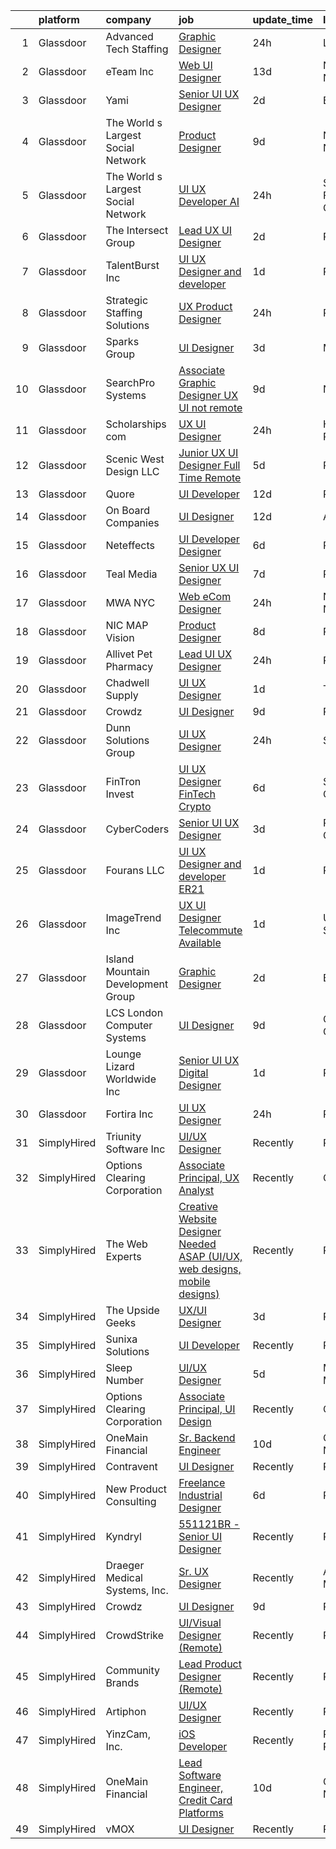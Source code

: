

|    | platform    | company                            | job                                                                                                                                                                                                                                                                                                                                                                                                                                                                                                                                                                                                                                                                                                                                                                                                                                                                                                                                                                                                                                                                                                                                                                                                                                                                                                                                                                                  | update_time   | location          |
|---:|:------------|:-----------------------------------|:-------------------------------------------------------------------------------------------------------------------------------------------------------------------------------------------------------------------------------------------------------------------------------------------------------------------------------------------------------------------------------------------------------------------------------------------------------------------------------------------------------------------------------------------------------------------------------------------------------------------------------------------------------------------------------------------------------------------------------------------------------------------------------------------------------------------------------------------------------------------------------------------------------------------------------------------------------------------------------------------------------------------------------------------------------------------------------------------------------------------------------------------------------------------------------------------------------------------------------------------------------------------------------------------------------------------------------------------------------------------------------------|:--------------|:------------------|
|  1 | Glassdoor   | Advanced Tech Staffing             | [Graphic Designer](https://www.glassdoor.com/partner/jobListing.htm?pos=113&ao=1110586&s=58&guid=0000018267a4d007bc663d3ab076878d&src=GD_JOB_AD&t=SR&vt=w&ea=1&cs=1_3a8ade18&cb=1659596231033&jobListingId=1008050308918&cpc=83630893E902B957&jrtk=3-0-1g9jq9k1jg2qd801-1g9jq9k22ihmr800-9bd8678ce58d0b79--6NYlbfkN0A9CgweQScmmzXFz_AWEu-16fuTZ4lws6om7T2AJ3_8yGS3fxso7EQq06-EfO0Qsp1UD585yRNT7HalpenCiWuobqyxAv8ibAsgxDQB5BLuET1gB1cH_3n9dW7WWear2lByqxMiLr2eFgViRpesx6d0boWqNslmY-hGlMiMuIQnNaZD3rPRC0PCWlUiANpYGN3JNXX7ghwyCjY5zlFeB2cuf3jUSD9V4V3SkhDiJAHzaFYhqpMJqfiiKtcEIMuoqObClQybLSxOgvjV32wvV92WuBZw7bo-NPi9yplU9ZgYOztoRjL4YXHsgk4Z0k2mfD7nQRtNA3p0NeL86dE41yCdYmv9F8r449KaHbTf74qoeO7D6EUHgmJtPfgTmKZGJJHvElLKVmmrK_xudPzu8cJIZRc2EkuUebgj3Z_CR1XaYNOQzQ43InaalQ_yUKxU-NkfVMljx-QxAC55mRlXYKhyxL-E7fNOTSYou-KENsWtL0CcRoiGSJKSSEuPJ6TKbMnkheJ-X6fghV75uQyjFPN0)                                                                                                                                                                                                                                                                                                                                                                                                                                                                                                          | 24h           | Lisle, IL         |
|  2 | Glassdoor   | eTeam Inc                          | [Web UI Designer](https://www.glassdoor.com/partner/jobListing.htm?pos=117&ao=1110586&s=58&guid=0000018267a4d007bc663d3ab076878d&src=GD_JOB_AD&t=SR&vt=w&ea=1&cs=1_183fa696&cb=1659596231034&jobListingId=1008020023208&cpc=2CAED5C921A5F994&jrtk=3-0-1g9jq9k1jg2qd801-1g9jq9k22ihmr800-d507da8ce2d14b0f--6NYlbfkN0BrebvuryEatuNHUHZCAQUz0OnV0ltSPb-mADEOcHGVouHTChdV6l5pkFLEBsF1y4asfHrAXmwci0DSYwV7LC6i9HZjVrZrio0NR6_DNFW3m2zvz11CyJqzYtyZkGQGy3uLomb4EHs6_CLyiFD8urJ21zEmsyjRF5Ya1Kl_9YGyG1zuQ0mkwzLcar2GWunSFywhwlfHZ7oMb58-1EvVCl23LxeLx-l0RABR3lsvnzAprinlw8iTk7RzNo3hlKomGeCQUY8u01PBVuki9EQCjPj04WNS-aaYCOm9apUYxK2RDSZ8Wzfiqn7VkDn1IeEQ6Htotq-K6sloqJLQS9EyHigB_6SdS_INQPJ7Hc8DqeeIzlhqKMLGCraLFEShnjLIJN_Zet2UJB8yIVbUimMBS-hNY9KIPRqEjbLf--2gIJagOQTrc0tHBWP4rzhS-XW7yDj72CXfa8X2jq4xfoy0b2KIHNTnNyvvlcNMKs6bD1MPHDfL7vYBIvCtHbugN_iGorU%3D)                                                                                                                                                                                                                                                                                                                                                                                                                                                                                                                             | 13d           | New York, NY      |
|  3 | Glassdoor   | Yami                               | [Senior UI UX Designer](https://www.glassdoor.com/partner/jobListing.htm?pos=105&ao=1110586&s=58&guid=0000018267a4d007bc663d3ab076878d&src=GD_JOB_AD&t=SR&vt=w&ea=1&cs=1_7f5f4916&cb=1659596231031&jobListingId=1008045182428&cpc=BC94DADD91C18169&jrtk=3-0-1g9jq9k1jg2qd801-1g9jq9k22ihmr800-c18558706cf5f0a8--6NYlbfkN0DsBOlmEAMqZtav1V1WKZO3RUElpafjggtWvxyDQ3xFSizXPSZQh0Wd-AqOWYRXIfB_xvAIPThy9iZI6UxY4C17BNtOHzLyCi7gfoi17eFyNWdD1JYNp8nEXhYmZJrGmwPkTwmVflYphZ8sqqkLqXWwTdlozxotirV25FD96cQJh1FCCMsgTWsNb8gJrJ9zDXxfZ7WfJdC2ESLfeQyb4wHyxg654Gl1Jfg5j0eMV5pncAM2jklY57QcpYS0XYUqP1uDeG5hKKSwg7fKh97UdBv67j8-JFEbpdw1bUp3fklPbeVYFox34fY3X0FUpKJffFiAhgUNCL_GMuodrPn0QJFUzyhKiTASBoaTS8guERPwFP2YczNVx70y42TvgYgAiDaP48S93yuRCltIN5zOxZZXPTLzkHZrv0zrkFY0aTqOYKdFfSRRpCi96oZuK5R5VStdkDE-Z45NwjMbah3fgSUdHQMHRIRIIDa3IstLgkUkXNAeVMj8BojTbXMg3vz2P7b3gYRfbowumA%3D%3D)                                                                                                                                                                                                                                                                                                                                                                                                                                                                                                         | 2d            | Brea, CA          |
|  4 | Glassdoor   | The World s Largest Social Network | [Product Designer](https://www.glassdoor.com/partner/jobListing.htm?pos=124&ao=1110586&s=58&guid=0000018267a4d007bc663d3ab076878d&src=GD_JOB_AD&t=SR&vt=w&ea=1&cs=1_79f6daff&cb=1659596231034&jobListingId=1008029344286&cpc=149B3D5996025BBA&jrtk=3-0-1g9jq9k1jg2qd801-1g9jq9k22ihmr800-9038949e2b442817--6NYlbfkN0DSgjPPcnEdvoK3uuxfISLALE6pB1FR7YSHOr_tSg5_QGIhoz_2VqUepdcKLBLI_zT0NNf9qMDHy8U3JDrQpA59ZuLrOf4dCOabAlPdJThbn0idJRgoi3nAMvGzuK-IiTumMQNc6q0RpHt-2PUkvL5rFLaB3SvVYMJY5UWoLVAIzs_H03jbNn14fmupFZ2srYS4UyZtDLR4yLAerB04DrgQjjwURUt2Syw0tPB-lWN7jbTyDA_G_FTLK0CgaOd94dWdUy1A9S2xeWWT_WrQuTAYl7w8j5t-2Qgpy6tP4YeUZS6ovXAKY60rN-FnGUpNmfz6txK22LuhhX6bvSpZUn11OnN24GeuAet-hP3EEqOrLHOviGyEHACw5mSreFeF01cViuGgpBJK0FpF909A4p-Z-WpmynE_HXSlVG2kdTkcc5NCRonmBp1sgzK8P2Xvj1RtHlu4tx5oOJhiSk6L6hTryEvvVwLcRugaqMWHhyIVa4-Hl7sDZBalGIA4QRguUUdXCvHi_u_Swkmm5mcOtMBH2uWnOykLmW9X7t6aiAoyHVGbaHSZKa0K2IHFdkcPGj5RHvpWWFtDCO1wNo8rIyTm)                                                                                                                                                                                                                                                                                                                                                                                                                                          | 9d            | New York, NY      |
|  5 | Glassdoor   | The World s Largest Social Network | [UI UX Developer  AI ](https://www.glassdoor.com/partner/jobListing.htm?pos=116&ao=1110586&s=58&guid=0000018267a4d007bc663d3ab076878d&src=GD_JOB_AD&t=SR&vt=w&ea=1&cs=1_38344088&cb=1659596231034&jobListingId=1008051839425&cpc=8D52E76475A7E842&jrtk=3-0-1g9jq9k1jg2qd801-1g9jq9k22ihmr800-d9365ae750555d3e--6NYlbfkN0DSgjPPcnEdvoK3uuxfISLALE6pB1FR7YSHOr_tSg5_QGIhoz_2VqUepdcKLBLI_zTmWHDhUTUAoNU7SQJ61YSP2XWsL8yTcs_iCojs6THTbDr4b7XoUevyqv1pF-BrqkP_aT09Fm9zRhZmd9TJIKMVRWL-z_WZbCkW6npKJR-HEdCYCBjXGVLvsSTdzpoShvSwLQ4ZPrjOCTK3FAUk0AjLnQqHxDSLjeGFvFcDDEV1QWH0zoNpMqWoN51j6OrQeEtkRHgwJHVGPysgqxfukpY850VBt-42KUW_fJ-2gb1bO-pKaRC7c4STFaE1Y4M6-E43ryIkv7c7m_ekk21U6RxBCM6wSZErfZ_gD34fLaLA_ELaHcPTawPs3Wt1h6c85pOlp1i2l_ME9pkVKYbeLmWdeRY7xI4YQ3-PvoGhRivtDEG-5u7pcWM6Oxf891R8wce2i-Lq11tfXM3Y0vvvT4F2AXw4sQAtb5TrCfJBRAXCPPuUv9iDCjHxxO7EI1bCSC8TGxufGyFrZjfjpN6Di-wt37JNDYJJ0BUZf6E8pBvLX-OF-eXNdX-4V4rnCayBq9SwwR7SjfdbuYXXV7h0F72Dg5ptiSdYiro%3D)                                                                                                                                                                                                                                                                                                                                                                                                                        | 24h           | San Francisco, CA |
|  6 | Glassdoor   | The Intersect Group                | [Lead UX UI Designer](https://www.glassdoor.com/partner/jobListing.htm?pos=123&ao=1110586&s=58&guid=0000018267a4d007bc663d3ab076878d&src=GD_JOB_AD&t=SR&vt=w&ea=1&cs=1_59e381ba&cb=1659596231034&jobListingId=1008044924268&cpc=39A4E8CE329AB187&jrtk=3-0-1g9jq9k1jg2qd801-1g9jq9k22ihmr800-ea340f4565be0606--6NYlbfkN0D3PcU9heefYh9TtgByvMoljOix8d9QGO4-sOduKDD9bT1jZI9CfBWrR-yhgruQBi4euIe9gzmCt_CxaEx62gE-9EIWoSPQTzEgo8gHuSehU6RKAZHmdw47QCVkVIr91IO0izRgN-dyqFqfN2s5e_Dmw4dcNvkIXlwiqeWSduoevsSooHg0r8g4dXUOYRJHXI4ZaXWHOW8KNjaVQCyd6BZ8KOGA4hBUBipLONr6hR3adgZ3EWjXCcDUFi893jZ5nZRnI-DI8G6B_5NOKQlHjwTEqspD6C-udUwVrNPEOJTbXoixyiOGCf625TbK3w9GNY9azlMFGArZ7kyLbs1vWZOro6_akvGjzFIM0iHJjJuWiN4sbZ781gcLi5Pk7IKbIHe3zFN0NssDVpCojmJJOfzrOZBKYV_po_zFTfsc9mwKASheEAiDXP3BFVxYFxNGJW1whBnAbU9MzpqODiG87mNZVw6qoJEdi49nAf-io6tUCOPFFJIGA4-De0lEkHLH7yqr9D6LpzIB3w%3D%3D)                                                                                                                                                                                                                                                                                                                                                                                                                                                                                                           | 2d            | Remote            |
|  7 | Glassdoor   | TalentBurst  Inc                   | [UI UX Designer and developer](https://www.glassdoor.com/partner/jobListing.htm?pos=121&ao=1110586&s=58&guid=0000018267a4d007bc663d3ab076878d&src=GD_JOB_AD&t=SR&vt=w&ea=1&cs=1_2091e39a&cb=1659596231034&jobListingId=1008047688845&cpc=334ABAF5D42DC775&jrtk=3-0-1g9jq9k1jg2qd801-1g9jq9k22ihmr800-c19131d2b6aa5c77--6NYlbfkN0AytblDjMhCTRr2PwXSTF3LlCyagmIhB_qBKYhkTsU9J4j-aDqg0RcWxkUazY88fGFLf9iiaPH9fpaA4Dth9LjNAJ4hqqnvczwp4ANutwHwIZB_z_QdjZmO9wX3F_9kz5iIOQx6GfTxPriYjkVLuXwl9PNClcCTNLZXYiWR-TfQAFy--gQyN9Z5NVkLKYxd6Tx6a-M594_w14ciwJeQwDh467quXuwY30KsSvXwQL1oW-A5G2i_h2v-RktO4jAg_7CGQl6EdNjcl8OMEDaOIY1eZ_MXgUdBk0VUbDb5Q8c-6Ru-k3XT-uhtt_pNnSO499SHEcz3_JNj5owARQbsr_QAyGMnvGK0fqv5BnLxdZS6bjr8_6g63twSmOldQggow6ZiUK5sGOHjdsCesSbZ9CO6MkICfVwAXiSZDZL43bYrVCy_JJwCpz2Q4ngAANS0sqp8-tcgV2BFSqpJc67iwpTTFRU4n9vzZ9IduK1RNcWgnnIusTAUt7IlxCLOPTxQNw3U2G5PCzPcFw%3D%3D)                                                                                                                                                                                                                                                                                                                                                                                                                                                                                                  | 1d            | Phoenix, AZ       |
|  8 | Glassdoor   | Strategic Staffing Solutions       | [UX Product Designer](https://www.glassdoor.com/partner/jobListing.htm?pos=125&ao=1110586&s=58&guid=0000018267a4d007bc663d3ab076878d&src=GD_JOB_AD&t=SR&vt=w&ea=1&cs=1_1f3b2c2d&cb=1659596231034&jobListingId=1008050113855&cpc=39A4E8CE329AB187&jrtk=3-0-1g9jq9k1jg2qd801-1g9jq9k22ihmr800-98841d19898350f3--6NYlbfkN0CB4h_TpqywgMPZecH4V9H9bCqyxawBCNsXMflKEtNjwO2fll5mMkHpz7n5uDiwffxroCJ3zDFyPjbN0ZgzVfzAMnmutJI_FMToLbH5l15KIrxFL8ROnZ3z8rbPHPISNGrdzItaryv6hTfvTvaZJ7ewmAxc4E51W7YMcmomoWifZWozI-0g0GxvmR74hkvTmhMzftYe746V0rzIBVXehb9bGu4f1677gipzVLV4xBvFCpFBt6l-DBcEjsqQPbfdKHkG8l7kzuo8vH00TuP5uzcv4NmO690xRIZknEHYDLd185NsIHBqIO2QEhTlKlEdL5BexF0pchCIuLhHggwlz8bb4c3D6p_-wySuIRzbWBNmvenxk06f5tf0jdl5-ory9GnFA0EI3G70DJciqyVgVxTmwz9vbGGPmaE4Y_b8GvKbo-4T9URKmINMIvWG_atStyBitt_Kozvsy9qgLAMpD-36zkVfwJlcb-d1fOmcgEtCDxVGPGnhaEpM19WSz8ZuFuE1IkbvzWvJkQ%3D%3D)                                                                                                                                                                                                                                                                                                                                                                                                                                                                                                           | 24h           | Remote            |
|  9 | Glassdoor   | Sparks Group                       | [UI Designer](https://www.glassdoor.com/partner/jobListing.htm?pos=126&ao=1110586&s=58&guid=0000018267a4d007bc663d3ab076878d&src=GD_JOB_AD&t=SR&vt=w&cs=1_60d86cd7&cb=1659596231034&jobListingId=1008042325559&cpc=3BA4CE39D5B5DEF5&jrtk=3-0-1g9jq9k1jg2qd801-1g9jq9k22ihmr800-97986fb9a4da0366--6NYlbfkN0CVbIAoVGlVV0muHIzlWY31dYj5hrVkKa7qBWZ-hZn3g-zWnitpxah_RyLopvrEJPKluBTJGMR0w5bHGktEkseibWgEP9SqxzcXBgNKOhQvXvB54M3V9cDsUz2U-rvdYWBa8gJ6tXFAXQY78pmBOKmlyl7ZGLcGTkbvNPEOTHqavoWQTOw5YUDKy1G5_cKVZg-PP2r9uxKo081SPUNL4N-gOW1xYxughtqI8RbjEJIUmST_YD0QwTgj-JAfVfPaYQNvzJQDCtON9-WOsMkthXJJ1IqQRlbjnxbWvEgFo-qBPUVraqZNYd-5Ld9Hionhg9e5640tjDBLHfb96GuuKM3n1amF2Efplc-deKQSp3iwMozQRzap-hjQO5C5czxyWcAWRpmxVbSsdmSkDfD9cGOQFofIeo223qAmLvCK8u7D7hMhxCKy9OP3iuSYJqfxiMZQcy5gXj9KHZj4b8fCGWeZk0ikwGBe_phAlGsAn5ZOzb3kVOi4hkIa)                                                                                                                                                                                                                                                                                                                                                                                                                                                                                                                                                    | 3d            | McLean, VA        |
| 10 | Glassdoor   | SearchPro Systems                  | [Associate Graphic Designer UX   UI  not remote ](https://www.glassdoor.com/partner/jobListing.htm?pos=112&ao=1110586&s=58&guid=0000018267a4d007bc663d3ab076878d&src=GD_JOB_AD&t=SR&vt=w&ea=1&cs=1_f2d874c8&cb=1659596231032&jobListingId=1008028720009&cpc=0AE43CF55DD5119E&jrtk=3-0-1g9jq9k1jg2qd801-1g9jq9k22ihmr800-94a861cca04ca9d6--6NYlbfkN0BywnJtgUhyVrzYrR77rHNUdIT9u5yxXZbdgWBt5g5sCBSi88cBpHMe14fJxK9MYazYBjrgvfcBlD-oHDBtjJSvrxTKz4447gedthALRir3b8gluGe6vLqdyHcA7c_DKs0c7p7qtPj11iuNKqwMH5Q2N6GsagBD2wt4uaIWo2RCD5YKU8Cox8VFSrLJ7pmpD7dwFhButa0BfkAsFbM4JcRKY7XGcCrKbodZLt-Ojtlu92bBRwXKQCNxr3BFw5ulqP37yjPruQ4K1Ufxkk3wD-E_bcx990a0SVWfKOalgX5inYfUuakouDy3K7D0VWGnkqfTwq8mhv6KpxDTlyUsvmEXxpkeEh9nXVJjYHKCwoNWV3-EHbzgRVvDoj_b_cbaus8pw6wXBhaToho4qR1fxyB0Hv7x76X7BhVCkFWh57o0vGy2O-uv5eTYN4jldThc1JrHsW6rFovEaw8gTBNLXMcM69XkqK9IGwAdj7r8TxeXrk8K4UjS04sieg9oL_AN2cAJp9CoRzVNnNCkS_bUy-Wb-jeYidbsU34%3D)                                                                                                                                                                                                                                                                                                                                                                                                                                                             | 9d            | Nashua, NH        |
| 11 | Glassdoor   | Scholarships com                   | [UX UI Designer](https://www.glassdoor.com/partner/jobListing.htm?pos=101&ao=1110586&s=58&guid=0000018267a4d007bc663d3ab076878d&src=GD_JOB_AD&t=SR&vt=w&ea=1&cs=1_19eea9b0&cb=1659596231030&jobListingId=1008050079238&cpc=A0637F14311B9419&jrtk=3-0-1g9jq9k1jg2qd801-1g9jq9k22ihmr800-97a8acf3ea5c8738--6NYlbfkN0DWtRa9NJfjQIs4MWRRqD4F41esfMsK79cV24t80VXfzZFDOyjDImd-IclW-0YU-FFRddvaqkPtoCSFNAvOXXkQMksm5Muj6aGNoc3nAmfzlON6-bxQzkIoj9ssJ2UeiNKRHWt4mOANrnVEggc6Fd3aAw1eYDzyMFhbJ6fhSA2KdkFNxX7mpRoA-c4OrqGldVvVE7ecTwbb8hb2730TkliYjvnYJ9Vug24PMm8JY6UIc9tyepiJ3p98fVWIQFPyFWSb1SJECQlhHlsE-XynZ9MsOo0V5lFrGcse68Tv5tYBbh-tZHlwaF59zoO80TpV82G8WiZ-R2qdj9uLB1Vjgo6r4-E8mc5n3OTQ35Dv7iArJdWNf0dYsq0PSHkly8UpSw2mZhlMgyzylI2XatM1Y-nkIMvTm_3HdOqCu07h6qUtSrX99eb8z-0bKZ2EWm0EwBmd4JQtzqiKinDrb_L-kSaOY-TvwhXYHnu2hmRIuVS3egUKPEQnwi5q87x4CyDVaPM%3D)                                                                                                                                                                                                                                                                                                                                                                                                                                                                                                                              | 24h           | Highland Park, IL |
| 12 | Glassdoor   | Scenic West Design  LLC            | [Junior UX UI Designer  Full Time  Remote ](https://www.glassdoor.com/partner/jobListing.htm?pos=109&ao=1110586&s=58&guid=0000018267a4d007bc663d3ab076878d&src=GD_JOB_AD&t=SR&vt=w&ea=1&cs=1_a8e69d43&cb=1659596231032&jobListingId=1008038829494&cpc=9908D8D4413DBB8A&jrtk=3-0-1g9jq9k1jg2qd801-1g9jq9k22ihmr800-dc813bf411e91ac1--6NYlbfkN0Di20U8kyODQb6-AO2Vji-gz3AZLHnbpBo966FLagvruq3rFILu0QvDCpK9UhdhY_d3JowbU6n4M11Js_LYbmnqLHRnBQlkIY0B_Cmuwl9MtxMY5L1RwWegY5XzXch3d-pZliW03Y6g450BCFkjxvpcFSRt0cU3pNoMNOeHGzZK_laZvnMCqk-rDD-w6puXKxF901lLOkmsFDb1umEsA-2lfEa2XzpIJ1m_ZdTQqmpZa_mL6BEnbsCPSKxsFPyrW4NffmBForJnWTzNYHxWORKNAjVbMgVgvLfwEhFWLHqjp5aAQxg2YiKGgk7tSUtukrb84yN2jrMA3jwS5vVteAmPKl8z1-cvJ7s0qKPEtRryjjstS2CbhNUzyUYCUfe3fB_3fijNdGtt3Sw5Zb70dbqdKXe4-ssX-OzTzrNFEH--O14Q8KkwtWWAZiaMXV1S6H0Z_XzPopLs2FrbHOEvG0Wo)                                                                                                                                                                                                                                                                                                                                                                                                                                                                                                                                                 | 5d            | Remote            |
| 13 | Glassdoor   | Quore                              | [UI Developer](https://www.glassdoor.com/partner/jobListing.htm?pos=106&ao=1110586&s=58&guid=0000018267a4d007bc663d3ab076878d&src=GD_JOB_AD&t=SR&vt=w&ea=1&cs=1_f6e3842a&cb=1659596231031&jobListingId=1008022808957&cpc=DF7064BA3070673B&jrtk=3-0-1g9jq9k1jg2qd801-1g9jq9k22ihmr800-fc45eb0106eebc0a--6NYlbfkN0BTy4Vq3kUv-8E8fBOrhZt-7WJQYqv7u2ur6JnxlE7nq4-qXnbw0pV0Gb1ldhxE6b9LzutXMnOIZndRVmfeBZeovsyhRGPrPKRoC4ktBEbsGQCZple6oIjohE_w2nkBQFKtMdLlh5SNBCqN1_YxAqJDW0P_sEEX5M0aspDPjB6Jcz3QYRWTG7G-6UWDVv1ShdvRG8mNuqvHNhHGWNIdbhRU8uXqc4ONW_4n33uh5uayYdQPOmsdxCtrIuj-xsogSKX0F0zvKVynx7zjb3bxDoBmHRhAx725JxeqTc9WDy7F0mmmdO-XaNiGLaLMnJLgmzi8cRMZ9oWnOUrNiKYCnupnAgmD8LGtXSkXSLg_EaInJb595tTcfcdMnfMV8QShv2CUDE2geTLszRsqERtcfJ_U4eYVys2cpbYQvFrN6favTkPsMeOYFYVJ0f7toXQUobMdVi4wxWgAx7ofgbQa3b94Cy6FIZtbn8etV62VmTN090lg7PMAiSoO)                                                                                                                                                                                                                                                                                                                                                                                                                                                                                                                                              | 12d           | Remote            |
| 14 | Glassdoor   | On Board Companies                 | [UI Designer](https://www.glassdoor.com/partner/jobListing.htm?pos=115&ao=1110586&s=58&guid=0000018267a4d007bc663d3ab076878d&src=GD_JOB_AD&t=SR&vt=w&ea=1&cs=1_8f89a9d8&cb=1659596231034&jobListingId=1008023615622&cpc=4F748F1840550ABC&jrtk=3-0-1g9jq9k1jg2qd801-1g9jq9k22ihmr800-d1dcd01694e7ece7--6NYlbfkN0BwmVxVIPFI6jVVTU-wKul8v4wplmAs_8WNhyHQXkJf7POcEa1wpYwrJaaF-yxA_r2X6cPdsArtKi9BrAkURJcv1C4efDK0rOiEc-zlstZfNLodyKYWOGNDN4bA7ELLlVr7dZKjMijhadFr25t5F9fbu-TP0v1062xCkU2bDjV3X2GlTvGCVAWTWp8nW1jbEjpA46rrGlyYkIhLOsUyWZW-s0X2wPxhRjTBnYWfyvWykG_8ob3Y1efQHySEeBYD23aFLWNq7hhFVuHwA2wU_tlZRfwoaxI4b9MJ9XgbKSGgR07J3-V3Gd4W4uasgY4DKyR2niU59ooOtZFaBAbr7O_wqJ3LyvcKeXMiarP-MDETbTURhwXmRLIwWEDhat7iQw61jbAQV_hR_xCXeryEUcqZJydxDnf2FWnwn-pl9slcU70o5Ueedl8eCXBfCZ6CMnROrOuIx41iaLDcFs0MESAcdFQM9yg4h1ZQyTFZCIthJE8d5y6ACYZsArp2KqPsAEwshm3PjUgRPTYrfiMyYFyCCwvqlJ-Kv2HJN2K6yPmW4alMrapD90Ooo2fAUK-L6PjnPSs5le9-Hb2zDJzhzQ4ONPwIziuwCuMy0irSiCDMzgo0Ltgbi79mGzOFg3j8S1PWwdipWr30Qgwh4uTNo-AIIz7esMEVUoz5x4csuAyDRINMrtm2ZolVMPSBU8wvlHxLNs65HJOE7JCLqt3lja-MMEJ0PEoZpC329lhr9APv1oW9Yp-flYjTh9uT2CfAvrnVQ_V79UMQQDUdVijKRNM1umeWKe0LvlONaHKHC7lp3f2KbmfOZ5YX37LOsMg7_EIvGNvhdI3nNz9DXO_1jF1PqY8RdgfD2m-TiGLyKBUZIrS4JS3meKI121_MHdSFhwCapcTOBbcV_JPtVMfISEuMfZmmsJwCo7ZvTv1_Tc4_YzZHf9RFm0KCkSk0v-m61sEv1XLJzmvJEA0J8v1AjSNQPK4H72RLMugHYZ_cAm_7puaPhq5VH-V82m5K6sYD0bo%3D) | 12d           | Anoka, MN         |
| 15 | Glassdoor   | Neteffects                         | [UI Developer Designer](https://www.glassdoor.com/partner/jobListing.htm?pos=119&ao=1110586&s=58&guid=0000018267a4d007bc663d3ab076878d&src=GD_JOB_AD&t=SR&vt=w&ea=1&cs=1_1524c70d&cb=1659596231034&jobListingId=1008035815652&cpc=451933188B21919D&jrtk=3-0-1g9jq9k1jg2qd801-1g9jq9k22ihmr800-20f55369306aed9b--6NYlbfkN0DkPptDrJXidHbiX_cAZqY1TBO6BcohTQUDFYyXRozAXCnWqtX7QyrzcYv9EndguHV_IYNUs5ck1ZNkV2z6i7iiuV4OTGKyI1osLRjBbT2zRg4N75k-chFUjmQzO5tawvSTDDEFL-1qL0mLp-23FXEbeegyyD85pNTeJpus-BFdAfUuFZdR2HcO4ROzt9wEwVjQbO5jT8Vwvd5G5eYzMomCqq7vMengY6_JKkJa8uZm9vlbC5LDzKp5-3a8dAS14RcRz4h8Iv1cHofDZ9ZKnZ_F2nb6bEHE6ad7ICi-f7Mtr2_sY2FlSNLFG9KjvQIEFmPwtg38cUwPa8NnW4NmooxFdT0L7sqGrx4F3BgBu4O4y4PYhdNGNp2pK1fz1Ouk7_qqVzcyjy1vsgCOwTsRewZCaGKXctZu7vzClUqxVuN02XSgYzWMeHhVzG4hme5km7ppC26baqo3I9v-eu7uuJAUsYWdeqmUc96cptvCo1nigRAZDpWcWvM2qXmbWe-OfPwxXxWhLidQBA%3D%3D)                                                                                                                                                                                                                                                                                                                                                                                                                                                                                                         | 6d            | Remote            |
| 16 | Glassdoor   | Teal Media                         | [Senior UX UI Designer](https://www.glassdoor.com/partner/jobListing.htm?pos=108&ao=1110586&s=58&guid=0000018267a4d007bc663d3ab076878d&src=GD_JOB_AD&t=SR&vt=w&ea=1&cs=1_d3648fcb&cb=1659596231031&jobListingId=1008034205239&cpc=F583A5AE0DDDFE3A&jrtk=3-0-1g9jq9k1jg2qd801-1g9jq9k22ihmr800-cc4dcccb2709841a--6NYlbfkN0CtoeRtagomAT2JEB0rPmXxWxZuy07FcrbwMayxAi8fiK9G27nXMfnxyjcHhzI-RVvPWWFnszULFj-1xjhhBRaRWZk3pxy9NNprN6Q1ZBShmS4onhZFgXyFWmr5x5vZ5u43-9CCeRy8zEel8bmbuJGlxYxsNYSMA9RkWHsUVXVAYYr9SB71EMnzNZSZ9V0SDU3VupjSC4xIOBw7_6YpS9Nm3ABZfTwKZPlixZPi_JHWCGxoHGLTbU6WCZMZHEUHq0L5OgpYmwMV_a1OFipNizsXuaeXnfm9A7xgRvUyL9z-6Mu9TVwzHqn84V_U1QWp3Fp-o9WQ64_R5GuUFrNkBcrTQfLv6KT0G4Qa3pbw7vMms4pAUcOml2r8cdWS16p7doVDpxcH4jsS3ERDb4xG1nMENPs1-7FH3bny6wvI29vOktbjQj4F6igPc_Vez2ptZ-ijT4yB_78NFf5xgCipPOOo3_hdnJgOzmuVo-FPs-Jiv9YJb91kSAPkRcJDRXkEEk6VMUyG17VObY357x1aokyK)                                                                                                                                                                                                                                                                                                                                                                                                                                                                                                     | 7d            | Remote            |
| 17 | Glassdoor   | MWA NYC                            | [Web eCom Designer](https://www.glassdoor.com/partner/jobListing.htm?pos=122&ao=1110586&s=58&guid=0000018267a4d007bc663d3ab076878d&src=GD_JOB_AD&t=SR&vt=w&ea=1&cs=1_bcfb09b1&cb=1659596231034&jobListingId=1008050965432&cpc=BAB9AA3F436D8911&jrtk=3-0-1g9jq9k1jg2qd801-1g9jq9k22ihmr800-a5d3d31ad289c916--6NYlbfkN0DZZww-p_mr8GWlqIRBY21Wjl_Fk3kglyx5_HcxykVqwSsECBUlGZCPUD5GS1d_Bdgu-8oeqDOWH8NjxxueJuiy_0AXQ1-PcQOAZ5DIEwyWBKBsUeZOQJZyk7KyVhFHU9eQlvxXGO7mLDhfrr_Oxvg63cze5VN-NmT2hcFzTjOPdrGUXgeCP-ue0OWcckCoJqKyGTC6d3EVal-2-GwHb6vCQS4K72xJ8tfgb_lXL3sYrIxSSKVO2kOxWOdOetvGkPyDKi4GI53vE5UoEvLq1QlB2_3EL4E5Jmj2Vs9I1mxHWHsyeNkEqD-S5Y4K-pg5aJ0Bak7LkVdc6goZgEUNTdSaNg8-h44GXMUnWEdjQuSXQXrXVg8EMW8HNXoepmPgMCoigcQNM9gYfiEDLuVSrzQxDWOtme7zC-pgK95hGE7ZYqwgHHHk0dRSEe2vp5X4C9dgyjHtajfdP5b6FRd7vbtvqVq9K33q50s3GzpEFRyf9fhgQHgil_ErLFceIwp8rgw%3D)                                                                                                                                                                                                                                                                                                                                                                                                                                                                                                                           | 24h           | New York, NY      |
| 18 | Glassdoor   | NIC MAP Vision                     | [Product Designer](https://www.glassdoor.com/partner/jobListing.htm?pos=107&ao=1110586&s=58&guid=0000018267a4d007bc663d3ab076878d&src=GD_JOB_AD&t=SR&vt=w&cs=1_c11527ea&cb=1659596231031&jobListingId=1008030867814&cpc=F583A5AE0DDDFE3A&jrtk=3-0-1g9jq9k1jg2qd801-1g9jq9k22ihmr800-60d9eec4c2205df8--6NYlbfkN0AtsoojotSgbIPhmq4zAQgMxAsohilgvjj0WpDAr-D6-AN6xsHP4aec7gX_7i4O97P3euTb_mLS8EUjoViJCSDtRmeG4FYVXE0XYZobGSwhO6ncyfoaangJZqhXvNaJS6aC5NqmmPwJE0D8kR8HMLaUlxRM5YxzX2UJqgW3lwv5sCS5HadJjfdx63sk4VwrECRTzmOGfCZMEu2HLzS2sxg5uRDJd7jUFZtehgpfUZww1Xrynjd6udlEN5COK4XrLYI361x7H1ZdQ9MU24w41tjp_zS817OOCbMLjwicP_Z-ZweRGFUN04Pb-Vlrv4x2dRURkXDb1uxkawS4WEucOKJPnM5O4i41--2h1UxDzIzgxBqnpFWdR-h7--OeLqxGo5GEpUqwJQpFwnTiZWZqfj7RUoPz7hc2_oubI_GKfgp6yxO77T7cBh8t2ir6FWQZJATjBWVsJ0ork2FFcaOD2gyVMw2e5Algs8XMp-5QHb_Sm4pciKB5CE7l3mH6JRIXZZWEr6dkZobnZIz1KGQLaVb88_W3KH93Iv0g9QQaBm73j276Zb9O1sSS)                                                                                                                                                                                                                                                                                                                                                                                                                                                                               | 8d            | Remote            |
| 19 | Glassdoor   | Allivet Pet Pharmacy               | [Lead UI UX Designer](https://www.glassdoor.com/partner/jobListing.htm?pos=110&ao=1110586&s=58&guid=0000018267a4d007bc663d3ab076878d&src=GD_JOB_AD&t=SR&vt=w&ea=1&cs=1_9c9b73f1&cb=1659596231032&jobListingId=1008050437239&cpc=AF8BC9077DDDE68D&jrtk=3-0-1g9jq9k1jg2qd801-1g9jq9k22ihmr800-7761d3b620f3de52--6NYlbfkN0CzcDFs8cjNZITHzPaspPYUdxCTppyanGLeq-qEeiOFH9BBGa5mLD_Q1rbMGLN8A3lGCOzQlyRDjtXyLlUpmfIq_IXkTdrApkeOv6z0dZ9LtxWsxq_vEm5_lBPzwT-HvRp2SkKJ4tZOu93e3OPa5A9D-X6xMnjpN9YnfuZf25YcMfkqrHOOWRBk9n4SFXjbw8PwetUg34l0eneCrqsYw8dbc1KmgRTih27WvsvPPqpoOwCumq66MjJAq9mU7JvO-cUYycbFjIbJbct6BnECvYZNbmv5tC_9Hmb_3WuIvYP_qAsnAI5stpadPVo5jPyn9KxyMrKXPr_YAwvk-_xxwAfGD9HXUEM9eAjlfAHk-QxAhVLqLd0jDUhfGtLBnd2zXHfzT_hhrgkfNotU4ajvYowChT74r5tFuhOzcWw_WaNGKb-mBDARliYp13L2oOKV3wo_YaZrKlRVkZy7It2mI4pyZ8iffod1IJNlHeIHKcqAjn58HqgAgaqwfkGNcKles3maNfR25wawfg%3D%3D)                                                                                                                                                                                                                                                                                                                                                                                                                                                                                                           | 24h           | Remote            |
| 20 | Glassdoor   | Chadwell Supply                    | [UI UX Designer](https://www.glassdoor.com/partner/jobListing.htm?pos=102&ao=1110586&s=58&guid=0000018267a4d007bc663d3ab076878d&src=GD_JOB_AD&t=SR&vt=w&ea=1&cs=1_301f8973&cb=1659596231030&jobListingId=1008048353069&cpc=26740BCDE5E48596&jrtk=3-0-1g9jq9k1jg2qd801-1g9jq9k22ihmr800-0623b6dee67934f2--6NYlbfkN0A7hBXzsdRqctFxVR-nR18ETFWiF-Vc9YCzVbdqLfWy5onrdVgeVLDCsCLDSYYzjsfyoi6i_gRjvJ-Di9rVk__uvsOB3jbY-ENMNbUbvjEDYnaiyu5_ZFKsIf1PCA9Yk-DbYI0pRDtjcCsGcmv9IB4bPg2lg8EouI1vtrxBE0ls5qfSQfA0_pVeT0pRcO8uNM4VWFWvSHBoN931iUFUMxQTHPd5t_maVE4RiS3VOtK5D3M1WpKhFoPUiumVX6RX6p2yVoyWPz3ZQZvw5b1qa2k98ZwJfDi1u3iV-klffm-r5G-2XCFGoQ-JCg3Ro1SVkZkzcUkily9Kkja3J0ES10HOsX26QE8jT_fmKrCfIV1KrWGkKNBpGE4T6mZ0NGaCTXUsawZ3mSBKrRXGIjopZ6QzXT4unp9vlxY1NUUnhYTgzVsuz3Gn5hIZMnJuSzwsN150Djk6YEC07xjWz84q8DAj6nJ1GXxqg07nKqRIsewnKNA_Jv23yyqtX7u4AmgGRhp4un6I893kvr3RPGniPfII_ZI5ebc95Mw%3D)                                                                                                                                                                                                                                                                                                                                                                                                                                                                                              | 1d            | Tampa, FL         |
| 21 | Glassdoor   | Crowdz                             | [UI Designer](https://www.glassdoor.com/partner/jobListing.htm?pos=129&ao=1136043&s=58&guid=0000018267a4d007bc663d3ab076878d&src=GD_JOB_AD&t=SR&vt=w&ea=1&cs=1_c734ba3b&cb=1659596231034&jobListingId=1008028935467&jrtk=3-0-1g9jq9k1jg2qd801-1g9jq9k22ihmr800-b79524aa36aa837c-)                                                                                                                                                                                                                                                                                                                                                                                                                                                                                                                                                                                                                                                                                                                                                                                                                                                                                                                                                                                                                                                                                                    | 9d            | Remote            |
| 22 | Glassdoor   | Dunn Solutions Group               | [UI UX Designer](https://www.glassdoor.com/partner/jobListing.htm?pos=130&ao=1136043&s=58&guid=0000018267a4d007bc663d3ab076878d&src=GD_JOB_AD&t=SR&vt=w&ea=1&cs=1_0ef4b3ce&cb=1659596231034&jobListingId=1008050035238&jrtk=3-0-1g9jq9k1jg2qd801-1g9jq9k22ihmr800-e8b43de7c8b4a565-)                                                                                                                                                                                                                                                                                                                                                                                                                                                                                                                                                                                                                                                                                                                                                                                                                                                                                                                                                                                                                                                                                                 | 24h           | Skokie, IL        |
| 23 | Glassdoor   | FinTron Invest                     | [UI UX Designer  FinTech   Crypto ](https://www.glassdoor.com/partner/jobListing.htm?pos=111&ao=1110586&s=58&guid=0000018267a4d007bc663d3ab076878d&src=GD_JOB_AD&t=SR&vt=w&ea=1&cs=1_b32f10ed&cb=1659596231032&jobListingId=1008035397123&cpc=BA15C3E50D27FFE8&jrtk=3-0-1g9jq9k1jg2qd801-1g9jq9k22ihmr800-6802b5d64e525bbc--6NYlbfkN0AhqkIh6wdXYxVM14U6ARyGXxwtN_cJbuE1cVSFmw39Be1n4tEVjKCkfeX9TIYgF7NUesEQoZFKEHbKJbX5PPhN0U0vrWJNIcN3WgCtLbEuca-08Ds0BVm21lJaJFa8tjb7lMFUIc5mT9z71C_5BAJw8ZeLbrN1J3O7SVMXKZoeuFL-Zo-nMtFad96BR6xjqImRV-F-6hkE3_W3uBuvEKGhP3RZIUyej5lADP1m1ia4yKVDiJ6GfURK85emCODWr485J30bH0AuHGXhrm4Dm2rbZZgOeaV57rLi4lrQ8K6P7Nrxdv1-ezXjEHrwoWvxc8nrcKImBzlUc6s7vNzjvc7VwOA-xIo_BUWcPQla-OhdAsVwwNwknjlohMODOv05vY-uq652mUH33PUyk91aCTcPb4SWQSlRqM1i4DeeAUyMgy8minbAPEDAB0PoPCmkCa1Zn1rcnGaoqJym21ygKMzO7UXdPQ3SIRQvPSssyIv-pthQTHHlCd0CEbz6mTHeK794crgA596vGQ%3D%3D)                                                                                                                                                                                                                                                                                                                                                                                                                                                                                             | 6d            | Stamford, CT      |
| 24 | Glassdoor   | CyberCoders                        | [Senior UI UX Designer](https://www.glassdoor.com/partner/jobListing.htm?pos=128&ao=1110586&s=58&guid=0000018267a4d007bc663d3ab076878d&src=GD_JOB_AD&t=SR&vt=w&ea=1&cs=1_92a22f57&cb=1659596231034&jobListingId=1008041387553&cpc=F41FEAB56D215062&jrtk=3-0-1g9jq9k1jg2qd801-1g9jq9k22ihmr800-6270f006c45de708--6NYlbfkN0CpFJQzrgRR8WqXWK1qKKEqALWJw739KlKqr2H-MSI4eoBlI4EFrmor2FYZMP3muM3qdaGWoo3R4XpJjOcEzcZG5noYNH84hhK4NXgoqqdX1t2Hh47kUYW7TpMWp5-cWDB4pswEGvsgmwn5znv5WL_cdHjdHljBZeha9iO1bttgmgAa9nrUY-WFAWQ0sKogueuReR-ZvxbSu4mNUpxWbMCcs77CuGSvKhRR4Ez2GCBlJf2mNMZ6Xy1nhuHoXMsRWf-A2CmJg2bLF4OQtDyXFfMeenZuKH82hjyM3J55Gk6O7-ac97YIzhBr5XIqlpvZ7gJNMLni43xVzPb8y3un1uUUWzIb_hXVzy2fgjsBW_UBvcgv5OQpWmASXoFM0uHRlzmC3Y59YsGDvNkz3TceRlT1cACIImjvqONCoV0yyQwxPA0llRsqKCkzy2ghkEoZbqjuCKKFIbPmaK-l-2geQxt4K16reho9eTsBbthtDKroL5TRns8SlHS38YvKB9Lp8frghCt5VSyFkAU7NqYjKqOw61e9lEZkazO_1ee7ascGp-t1SIaz97cwDLBbC1iskU2X4dZGySR-EZvGZh9mnag4WKWvEE5jNiDHh_OOr53wp7hRIF5Y2YUjObKrRhzcjP-vxvFE_slvrjRU7ye5MFgFfI03ndsyiAbfwoypz5KvMEjvo9zNiG-a-bIZTQC7OsIDDC1FDKs3P6IO0mqUt_-sir5bRZFeYWEzlRfR5l7P1RKRJa3oNuHRxsghSVx0o8sfGP5EbsbQKhZYSDoQorJYATecSpnieQybBsP0gABKjgPf_sagUF8cIVUdsavL0J5MtypCCPa1-KQAoarzhYCHmTnSmQRqnfepIn15RY_O5HHEId2uHE3ct8fLq8FCkSFJgfuuFtjsOuIj1tE-jz3KMXIzoi2-UYDzQRi351YmflLEMzAk69ckNKa2RkFiHI_MfCyKlvWIB1PHIQS3WfLe)                                     | 3d            | Richmond, CA      |
| 25 | Glassdoor   | Fourans LLC                        | [UI UX Designer and developer ER21 ](https://www.glassdoor.com/partner/jobListing.htm?pos=127&ao=1110586&s=58&guid=0000018267a4d007bc663d3ab076878d&src=GD_JOB_AD&t=SR&vt=w&ea=1&cs=1_248d5aff&cb=1659596231034&jobListingId=1008047209562&cpc=F4EED0218A761C36&jrtk=3-0-1g9jq9k1jg2qd801-1g9jq9k22ihmr800-7b9b4df9c9f345ad--6NYlbfkN0B550PD24BIy2Hy5mwly5kZV7wFYgZrdY3sACBQOaEATd36NwkIYHxf31zFA6Ear_Wl9y8G9na80vhP-HQJDqHGBZ2ibBjsWOMWaBpjmPDCjv1X3ecNUGzWETsVFXQ90c0o7FgC9kwRkFK4sel5xOd4mixNPsIRBTQTfYBmR7dkiVMMqZCHCDr4CQ3ASfm8nvbcdPtr2YFnQFNerlCficO5nlsOgpvGpC2Hf5PtsD_r8awC431LQJB8UIla4wnjEUBm-dJKSXLVntf_ZW2qczugMKItI43HxMXftbATQ9vedG0vjfca8Gb11MX3pyBzUDtquom1YyTMGXoBhTeoZ0nR7BfSAW3OP4KhK1DfsSwxtkkoi6uxcSI9AF0Q6eh3n1kJzf6JUzCRP1Lqs5xqzxApNj1GJ4U3KgO9-cRnQgQaz5gq4gwoRexgVUCVzLBLT9MGUwOJSGaL4CbQaWbmclN7AMgTJS6kMzqB4OXDlNQa5uQf2S7KOL81WEWS1vpsUaMRmdJlqDnraQ%3D%3D)                                                                                                                                                                                                                                                                                                                                                                                                                                                                                            | 1d            | Phoenix, AZ       |
| 26 | Glassdoor   | ImageTrend Inc                     | [UX UI Designer   Telecommute Available](https://www.glassdoor.com/partner/jobListing.htm?pos=103&ao=1110586&s=58&guid=0000018267a4d007bc663d3ab076878d&src=GD_JOB_AD&t=SR&vt=w&cs=1_16d98a8b&cb=1659596231030&jobListingId=1008048373553&cpc=A7B4A44948C4CC92&jrtk=3-0-1g9jq9k1jg2qd801-1g9jq9k22ihmr800-c94349a35513245f--6NYlbfkN0DrwfU7w0F46R08ZIN8pn1s9hSRnqvJPcbWVx8YEyFsPHLaXtJqEtjTqwlAQ-H4t7MSv0M2iLarh8ZzZaQF3KycC-EX0dQyCJQpgYefs-bvc5nxDSpHI-TK2_mK7jV5m1VUN6jNqdprj6VColdWbV8kpq8w1yeA4bg0v789A-jofc1h3u5z_UiZ0LM-puxrg21Fdo5TcpMbNYhphlsg4mlcjYt5ZajdD-4kVjX1fS6CDYJwfzuG51dQUQNrv-dUvU4clKZSWPWaqyy14vfb8RMdPZ98pHiy_FR0ZPNAmN4YUmTRsC9165IzcaXzuOCDRXMjJaBkWOKBkwKFejxHaL1bxIx1CST047UdaRfmW5e__N3sOQCz2T2HCI5dM5ngQQiA1R1Ywj1ZWQj3awgl8q3aJDmnqSHTMN2G8OTx6p6DN87WX1l7DuU_4r41ubiOZ-cpDBXskspKVv7S9MCiXRcbPX0N7rvsa9p0il9hpK6eeJkC6H3MGgDR3YZvU5DB7pCFMml_FGE22N1Qp-4a4jaU68vgA4QXH4xuh8rBAj7qkkhT-5Ns-3mPkeAxevFvqzg%3D)                                                                                                                                                                                                                                                                                                                                                                                                                                           | 1d            | United States     |
| 27 | Glassdoor   | Island Mountain Development Group  | [Graphic Designer](https://www.glassdoor.com/partner/jobListing.htm?pos=114&ao=1110586&s=58&guid=0000018267a4d007bc663d3ab076878d&src=GD_JOB_AD&t=SR&vt=w&ea=1&cs=1_f094e31f&cb=1659596231033&jobListingId=1008044521756&cpc=26740BCDE5E48596&jrtk=3-0-1g9jq9k1jg2qd801-1g9jq9k22ihmr800-2f5846a8b88465d8--6NYlbfkN0A4hgeKHdLyHgzaskNEvl2xXMVaueUT71iJOYpLYISQUNEgeXQU2XwMzNAZ8LN3760r3mQR4pmh9tWtgLu8249AYoStM87j_fYKWaFN8cYhI17ZaCqRrqysTqBlvXPZ1n4Y1c8s3g1h0Snj0GqlaR8KfNofuQQBFmQ7ivbtnfP_RImW2yAjkxijmwWM0gyQ0XMWn_5iKn_5uzMzLQ9HKYoQPaMFirVXzO0UcVaCflOnOvAjFNgmldXLx3FSM-TXFlb3DeGexaCp3HKcxksKxuzyyJq84lfghusRneq7VrIxYpe2HJiAY31yGGG6Q7wbHpFRs46c-5L10Pk5pRNij4lxy4r3qQtBhoWzWTgF-V38dGC4HCPJ6-8r8CdMYa18fgt6BVe8ag9wgb4H9tmNZU1JJVwLwr7pNM6hTCLLv4rSiUfWvTagCeRx5dfzL0iutq4B17Dhy7OcJM3tncHNc1Oz0V0Ai3QlpR0d-767S9XQe-m57FP1OYt2gLAv4dzQV75R5TOLyEE5nQ%3D%3D)                                                                                                                                                                                                                                                                                                                                                                                                                                                                                                              | 2d            | Billings, MT      |
| 28 | Glassdoor   | LCS   London Computer Systems      | [UI Designer](https://www.glassdoor.com/partner/jobListing.htm?pos=104&ao=1110586&s=58&guid=0000018267a4d007bc663d3ab076878d&src=GD_JOB_AD&t=SR&vt=w&ea=1&cs=1_a87ab64c&cb=1659596231030&jobListingId=1008028915426&cpc=EE7F0D06914A6BE7&jrtk=3-0-1g9jq9k1jg2qd801-1g9jq9k22ihmr800-0fe7a8c21811052f--6NYlbfkN0CckLY1Y7Nzm7RAXoTq-bvgsovIKUj47znE7HlWw5vlrDWT7l6GaPFsZiavTqzdiZemcaspsPmxmz__kxGHAZiBjlh7sqfU-m6n7qnakMPPHpae8LJX7EA5nGP3RYJwK5H_ETZeTymGep-0TGL0byBazFZ6ssYCsWJe1b_-BJsCOEzWBUDV9KKHaltpneTIxHeWFsYwol2PNhvIBjVZEcYHyeazOFjLGzCSYFug8xP-v0FNRxaNJiKH79R53LDFqK9sZQUF--N2MX3ziYl2K1pfja_xHjNX7r6pIIG5N9miI3m0M5VZ3yMJrZXmHUlMOFD3LdVvAWZ-yg0DSybPS5m0McWuO1CmfdRcqWek8rQAXelAJ2Gq2lJ0Dums74hyES7vFZ8U-zZf8ozXa-1O3AFb0kIgBJg0vCvvCa5vnI2uliNUMiIbNo-5kdsiDAOr4yxXdNHw8k7NRL8SjFDPnSHpUoD0D7Xy04KWtNGk01PfDRzddSJ23LwAuWUG2ShuxD0k02jHsyFzUpW87ilx8sCQMG6OcziLmaS_-wuZhOjilybjOk8BxnEAf5AWt4u5HrCdOHqsFkP-nKqQEpSvayHY9jcj4GVyfJ4_9UpL_XyT13Xnh4CNni7KJODZVzd3a9djZ3O4HPQ3NA2301Tm4vwpZCxKQ5o26c6nuZ2SAgD8BboTxkSVrn2Vugepui5FGg7JjyOHS198eQOg92XMB47QFt559OVbkiw1V5ECo3hMSbPClGoVgh8uFpNnmaA2OK4%3D)                                                                                                                                                                                                                                                                 | 9d            | Cincinnati, OH    |
| 29 | Glassdoor   | Lounge Lizard Worldwide Inc        | [Senior UI UX Digital Designer](https://www.glassdoor.com/partner/jobListing.htm?pos=118&ao=1110586&s=58&guid=0000018267a4d007bc663d3ab076878d&src=GD_JOB_AD&t=SR&vt=w&ea=1&cs=1_0cce63e8&cb=1659596231034&jobListingId=1008047319935&cpc=451933188B21919D&jrtk=3-0-1g9jq9k1jg2qd801-1g9jq9k22ihmr800-0ac09d3a200c5d5c--6NYlbfkN0DdTI4qnCS7dre5AoS4fGnus-GTK1Qpzlfrbj8Sn1jBywizRBxt6cKYkOzgTKtVnSzJD42h30znDI53SUVT1JLZR7rSf-5ceyKHKTJX7t9kYCL_LHumpEjXGdNPDUWduNuYE9ti_71Tl3C16ct2T2b2POaG-hbqJFBafIimiAkU5mzsHq8_ivn0gCJ62YFPaU9PFgkeajyAu93_z5HjU2se9AhGpMK3aQzdwIQ_mutGaKwmBRJCNVi8fN2WoccmRDD0scPLmK2Tw49jjH-O4rqqlPutTKXgH3DxQkTBOaiUS1IwCZZiOV_0DdWmtHIIcvH4uyDrCMZ0_27nsx9IZspZiR9j2nfNEVbBLQXD2K_5o8YlPsF0IbCP3aWWNFkSJ1_4RUNaOH2riC1g66P-YXWYuYEER7ne13skuOPE77xEgpqkNo6yWUB6gqu1pLRhaG10M21rZuVlOhuYmke9dPTzpUR2xbm65ZTakC0J8mmGphs3YyBWN7twNZAY_5JFU9PhAU0dUxPp4g%3D%3D)                                                                                                                                                                                                                                                                                                                                                                                                                                                                                                 | 1d            | Remote            |
| 30 | Glassdoor   | Fortira Inc                        | [UI UX Designer](https://www.glassdoor.com/partner/jobListing.htm?pos=120&ao=1110586&s=58&guid=0000018267a4d007bc663d3ab076878d&src=GD_JOB_AD&t=SR&vt=w&ea=1&cs=1_825b79ed&cb=1659596231034&jobListingId=1008050589294&cpc=334ABAF5D42DC775&jrtk=3-0-1g9jq9k1jg2qd801-1g9jq9k22ihmr800-de93c6e08e421596--6NYlbfkN0CJawNah7prVHbQcB97Gt_E-GEXdrynpKNuJXKWSYkVy9e8KvcvT0u09IlR2rM1neX9tb893uru-vuQCM73CyHSOyvm64cjTpKQL-lk5TXEmE42FGcCE6BXTp2tomv6pPoOtHsnngmhK85OJQ7-Bsn8zWWpiaO3yX4ZgCFCDWoAzIKnueLuz_V6AWOn3y0Kf20d3BydgSrvMwCYHD0b0buWuSUZU_a4CupRbn5eBmDLQ6grnhC1fmBioOWGYVMJYp94tZqrXItlKYvNRlFNwSLQ-QYj_2L_bFtEa6LDskcj_6C4BQX3epvdFhYZPTtTM2JMKZZ2NYwVsKFHYAU62VKjU_sbwPUGx0mafH4LbNue4S-Zp94Tr3ZS1M7Mm-N0yMzhDDNctRDxDTvXkTTsfRCiAf8MK6kDfAJRsxOl7cUH0pFLPD8ao84EBbobgK_rtstIrZmY86oGIpuu34ZwHzVkQSNk0SvLcq59wpp0eztN39mangAPojbiGgUZe2AY0B6g5EWYC9AgrA%3D%3D)                                                                                                                                                                                                                                                                                                                                                                                                                                                                                                                | 24h           | Remote            |
| 31 | SimplyHired | Triunity Software Inc              | [UI/UX Designer](https://www.simplyhired.com/job/FWD-WOF8KbcAbAcjywJlxy4RTVvw5WjzCbBrSwfKnZen6sTM60PUkA?q=ui+designer)                                                                                                                                                                                                                                                                                                                                                                                                                                                                                                                                                                                                                                                                                                                                                                                                                                                                                                                                                                                                                                                                                                                                                                                                                                                               | Recently      | Remote            |
| 32 | SimplyHired | Options Clearing Corporation       | [Associate Principal, UX Analyst](https://www.simplyhired.com/job/NJXAUfSOqzVhwx_M0iXaDIbYwM8ExZPwjgA8IYKXBrDi_WqxwVqsDw?q=ui+designer)                                                                                                                                                                                                                                                                                                                                                                                                                                                                                                                                                                                                                                                                                                                                                                                                                                                                                                                                                                                                                                                                                                                                                                                                                                              | Recently      | Chicago, IL       |
| 33 | SimplyHired | The Web Experts                    | [Creative Website Designer Needed ASAP (UI/UX, web designs, mobile designs)](https://www.simplyhired.com/job/l-egCQiYg6FAtzLn9s0wN-WzeWW5snE-ksAblGGZvNSlnpUcsuhHqA?q=ui+designer)                                                                                                                                                                                                                                                                                                                                                                                                                                                                                                                                                                                                                                                                                                                                                                                                                                                                                                                                                                                                                                                                                                                                                                                                   | Recently      | Remote            |
| 34 | SimplyHired | The Upside Geeks                   | [UX/UI Designer](https://www.simplyhired.com/job/pCFLZzgGm_v1DgbrqaIfztBcQACIVU8ozrrvqRixjIo634x1uZrQwA?q=ui+designer)                                                                                                                                                                                                                                                                                                                                                                                                                                                                                                                                                                                                                                                                                                                                                                                                                                                                                                                                                                                                                                                                                                                                                                                                                                                               | 3d            | Remote            |
| 35 | SimplyHired | Sunixa Solutions                   | [UI Developer](https://www.simplyhired.com/job/AQDPNS8u-h6EOUds8cHLehIqZCVpwNipr_yQMf5KeqVAoVudYx6_8g?q=ui+designer)                                                                                                                                                                                                                                                                                                                                                                                                                                                                                                                                                                                                                                                                                                                                                                                                                                                                                                                                                                                                                                                                                                                                                                                                                                                                 | Recently      | Remote            |
| 36 | SimplyHired | Sleep Number                       | [UI/UX Designer](https://www.simplyhired.com/job/KWRLd-7Egn5xE4cC88GVlc71FbMVIMMmb6VGzCjhuQ3CM9bp6N3MzA?q=ui+designer)                                                                                                                                                                                                                                                                                                                                                                                                                                                                                                                                                                                                                                                                                                                                                                                                                                                                                                                                                                                                                                                                                                                                                                                                                                                               | 5d            | Minneapolis, MN   |
| 37 | SimplyHired | Options Clearing Corporation       | [Associate Principal, UI Design](https://www.simplyhired.com/job/W92YsuUW4xbt8AD3mTP4SQGrVXpulViZ7_LHfCXEUtW2GMS18CQL7g?q=ui+designer)                                                                                                                                                                                                                                                                                                                                                                                                                                                                                                                                                                                                                                                                                                                                                                                                                                                                                                                                                                                                                                                                                                                                                                                                                                               | Recently      | Chicago, IL       |
| 38 | SimplyHired | OneMain Financial                  | [Sr. Backend Engineer](https://www.simplyhired.com/job/Fg3Qa77urXh6BfNJhBPjKzS8In5tlUb7H0Rdpt2K3JXHbeP6bkiGyQ?q=ui+designer)                                                                                                                                                                                                                                                                                                                                                                                                                                                                                                                                                                                                                                                                                                                                                                                                                                                                                                                                                                                                                                                                                                                                                                                                                                                         | 10d           | Charlotte, NC     |
| 39 | SimplyHired | Contravent                         | [UI Designer](https://www.simplyhired.com/job/A5hUkFZTK7zfCwc6QvPUfXKh-6lSaIFR_NGH9CU9RSREYiWUE6H4-Q?q=ui+designer)                                                                                                                                                                                                                                                                                                                                                                                                                                                                                                                                                                                                                                                                                                                                                                                                                                                                                                                                                                                                                                                                                                                                                                                                                                                                  | Recently      | Remote            |
| 40 | SimplyHired | New Product Consulting             | [Freelance Industrial Designer](https://www.simplyhired.com/job/laa-hXkqNpIzZxkoQycem7lT2H7PEcCZKQXIfInDodFi6xRT3sJV8A?q=ui+designer)                                                                                                                                                                                                                                                                                                                                                                                                                                                                                                                                                                                                                                                                                                                                                                                                                                                                                                                                                                                                                                                                                                                                                                                                                                                | 6d            | Remote            |
| 41 | SimplyHired | Kyndryl                            | [551121BR - Senior UI Designer](https://www.simplyhired.com/job/ln0q34g6s9axBOm-rTUWAVtLoFSFqQUKmESbQP3-Av_kUwzfaMU9MQ?q=ui+designer)                                                                                                                                                                                                                                                                                                                                                                                                                                                                                                                                                                                                                                                                                                                                                                                                                                                                                                                                                                                                                                                                                                                                                                                                                                                | Recently      | Remote            |
| 42 | SimplyHired | Draeger Medical Systems, Inc.      | [Sr. UX Designer](https://www.simplyhired.com/job/ve25KDeKegYtSwabEyuWjDSnFOXPrA7eD8TVRxmhwq4GOTnt9YiOuQ?q=ui+designer)                                                                                                                                                                                                                                                                                                                                                                                                                                                                                                                                                                                                                                                                                                                                                                                                                                                                                                                                                                                                                                                                                                                                                                                                                                                              | Recently      | Andover, MA       |
| 43 | SimplyHired | Crowdz                             | [UI Designer](https://www.simplyhired.com/job/Y7bGQntAB6hq6XSTzMBAlBqDLrQUpvKhMJ_2b6f6JcRZBeF0rvbEEQ?q=ui+designer)                                                                                                                                                                                                                                                                                                                                                                                                                                                                                                                                                                                                                                                                                                                                                                                                                                                                                                                                                                                                                                                                                                                                                                                                                                                                  | 9d            | Remote            |
| 44 | SimplyHired | CrowdStrike                        | [UI/Visual Designer (Remote)](https://www.simplyhired.com/job/o8Nvrhk9F8lenBx6b7AC0C_6d5p_5ZQZqCNkaELGz0M3Jv0KXlyELw?q=ui+designer)                                                                                                                                                                                                                                                                                                                                                                                                                                                                                                                                                                                                                                                                                                                                                                                                                                                                                                                                                                                                                                                                                                                                                                                                                                                  | Recently      | Remote            |
| 45 | SimplyHired | Community Brands                   | [Lead Product Designer (Remote)](https://www.simplyhired.com/job/9eiAZn3dEWJfk-tGmz8jN8A9zgsEC5L7lC4octilkWwbfYEELHQLSQ?q=ui+designer)                                                                                                                                                                                                                                                                                                                                                                                                                                                                                                                                                                                                                                                                                                                                                                                                                                                                                                                                                                                                                                                                                                                                                                                                                                               | Recently      | Remote            |
| 46 | SimplyHired | Artiphon                           | [UI/UX Designer](https://www.simplyhired.com/job/rZvbYl75zgeE_ywCHCzaxEBRppQkPpWoTTgBlQzm0DE6kN-n4Wy7EA?q=ui+designer)                                                                                                                                                                                                                                                                                                                                                                                                                                                                                                                                                                                                                                                                                                                                                                                                                                                                                                                                                                                                                                                                                                                                                                                                                                                               | Recently      | Remote            |
| 47 | SimplyHired | YinzCam, Inc.                      | [iOS Developer](https://www.simplyhired.com/job/O7s3dealHuxhU0MGhoaMnfOJziqVEUTHKEJtlDWUSPF8S_dqWf-8-Q?q=ui+designer)                                                                                                                                                                                                                                                                                                                                                                                                                                                                                                                                                                                                                                                                                                                                                                                                                                                                                                                                                                                                                                                                                                                                                                                                                                                                | Recently      | Pittsburgh, PA    |
| 48 | SimplyHired | OneMain Financial                  | [Lead Software Engineer, Credit Card Platforms](https://www.simplyhired.com/job/a-tPOGqCXsXsIs1z4kTmJ1dxz_AWTswI1xlGAIjMXRFlSuyoXQQt9g?q=ui+designer)                                                                                                                                                                                                                                                                                                                                                                                                                                                                                                                                                                                                                                                                                                                                                                                                                                                                                                                                                                                                                                                                                                                                                                                                                                | 10d           | Charlotte, NC     |
| 49 | SimplyHired | vMOX                               | [UI Designer](https://www.simplyhired.com/job/-xu2smBm5NNkhuaClDztbzBPXLeXJvYWkiRluapxLcKGcselFZtnmQ?q=ui+designer)                                                                                                                                                                                                                                                                                                                                                                                                                                                                                                                                                                                                                                                                                                                                                                                                                                                                                                                                                                                                                                                                                                                                                                                                                                                                  | Recently      | Remote            |
